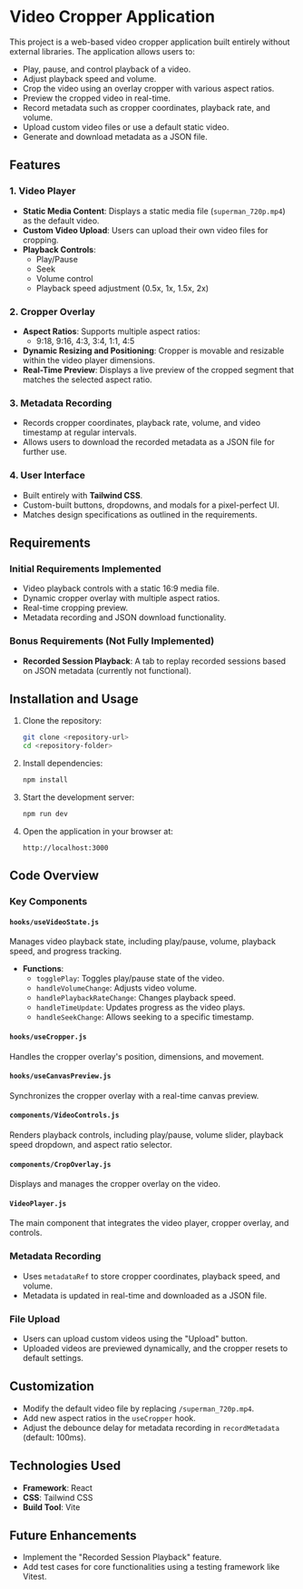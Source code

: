 
# Video Cropper Application

This project is a web-based video cropper application built entirely without external libraries. The application allows users to:

- Play, pause, and control playback of a video.
- Adjust playback speed and volume.
- Crop the video using an overlay cropper with various aspect ratios.
- Preview the cropped video in real-time.
- Record metadata such as cropper coordinates, playback rate, and volume.
- Upload custom video files or use a default static video.
- Generate and download metadata as a JSON file.

## Features

### 1. Video Player
- **Static Media Content**: Displays a static media file (`superman_720p.mp4`) as the default video.
- **Custom Video Upload**: Users can upload their own video files for cropping.
- **Playback Controls**:
  - Play/Pause
  - Seek
  - Volume control
  - Playback speed adjustment (0.5x, 1x, 1.5x, 2x)

### 2. Cropper Overlay
- **Aspect Ratios**: Supports multiple aspect ratios:
  - 9:18, 9:16, 4:3, 3:4, 1:1, 4:5
- **Dynamic Resizing and Positioning**: Cropper is movable and resizable within the video player dimensions.
- **Real-Time Preview**: Displays a live preview of the cropped segment that matches the selected aspect ratio.

### 3. Metadata Recording
- Records cropper coordinates, playback rate, volume, and video timestamp at regular intervals.
- Allows users to download the recorded metadata as a JSON file for further use.

### 4. User Interface
- Built entirely with **Tailwind CSS**.
- Custom-built buttons, dropdowns, and modals for a pixel-perfect UI.
- Matches design specifications as outlined in the requirements.

## Requirements

### Initial Requirements Implemented
- Video playback controls with a static 16:9 media file.
- Dynamic cropper overlay with multiple aspect ratios.
- Real-time cropping preview.
- Metadata recording and JSON download functionality.

### Bonus Requirements (Not Fully Implemented)
- **Recorded Session Playback**: A tab to replay recorded sessions based on JSON metadata (currently not functional).

## Installation and Usage

1. Clone the repository:
   ```bash
   git clone <repository-url>
   cd <repository-folder>
   ```

2. Install dependencies:
   ```bash
   npm install
   ```

3. Start the development server:
   ```bash
   npm run dev
   ```

4. Open the application in your browser at:
   ```
   http://localhost:3000
   ```

## Code Overview

### Key Components

#### `hooks/useVideoState.js`
Manages video playback state, including play/pause, volume, playback speed, and progress tracking.

- **Functions**:
  - `togglePlay`: Toggles play/pause state of the video.
  - `handleVolumeChange`: Adjusts video volume.
  - `handlePlaybackRateChange`: Changes playback speed.
  - `handleTimeUpdate`: Updates progress as the video plays.
  - `handleSeekChange`: Allows seeking to a specific timestamp.

#### `hooks/useCropper.js`
Handles the cropper overlay's position, dimensions, and movement.

#### `hooks/useCanvasPreview.js`
Synchronizes the cropper overlay with a real-time canvas preview.

#### `components/VideoControls.js`
Renders playback controls, including play/pause, volume slider, playback speed dropdown, and aspect ratio selector.

#### `components/CropOverlay.js`
Displays and manages the cropper overlay on the video.

#### `VideoPlayer.js`
The main component that integrates the video player, cropper overlay, and controls.

### Metadata Recording
- Uses `metadataRef` to store cropper coordinates, playback speed, and volume.
- Metadata is updated in real-time and downloaded as a JSON file.

### File Upload
- Users can upload custom videos using the "Upload" button.
- Uploaded videos are previewed dynamically, and the cropper resets to default settings.

## Customization

- Modify the default video file by replacing `/superman_720p.mp4`.
- Add new aspect ratios in the `useCropper` hook.
- Adjust the debounce delay for metadata recording in `recordMetadata` (default: 100ms).
  
## Technologies Used
- **Framework**: React
- **CSS**: Tailwind CSS
- **Build Tool**: Vite

## Future Enhancements
- Implement the "Recorded Session Playback" feature.
- Add test cases for core functionalities using a testing framework like Vitest.

